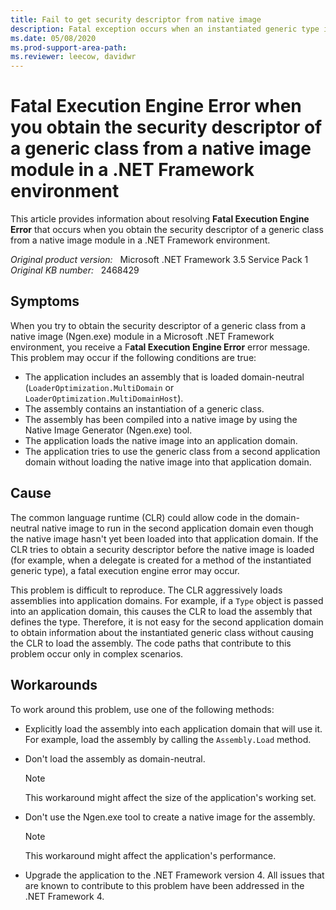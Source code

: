 ```yaml
---
title: Fail to get security descriptor from native image
description: Fatal exception occurs when an instantiated generic type in a domain-neutral native image is accessed from an application domain. This problem occurs in a .NET Framework environment if the native image hasn't been loaded and if the CLR tries to obtain a security descriptor.
ms.date: 05/08/2020
ms.prod-support-area-path:
ms.reviewer: leecow, davidwr
---
```

# Fatal Execution Engine Error when you obtain the security descriptor of a generic class from a native image module in a .NET Framework environment

This article provides information about resolving **Fatal Execution Engine Error** that occurs when you obtain the security descriptor of a generic class from a native image module in a .NET Framework environment.

_Original product version:_ &nbsp; Microsoft .NET Framework 3.5 Service Pack 1  
_Original KB number:_ &nbsp; 2468429

## Symptoms

When you try to obtain the security descriptor of a generic class from a native image (Ngen.exe) module in a Microsoft .NET Framework environment, you receive a F**atal Execution Engine Error** error message. This problem may occur if the following conditions are true:

- The application includes an assembly that is loaded domain-neutral (`LoaderOptimization.MultiDomain` or `LoaderOptimization.MultiDomainHost`).
- The assembly contains an instantiation of a generic class.
- The assembly has been compiled into a native image by using the Native Image Generator (Ngen.exe) tool.
- The application loads the native image into an application domain.
- The application tries to use the generic class from a second application domain without loading the native image into that application domain.

## Cause

The common language runtime (CLR) could allow code in the domain-neutral native image to run in the second application domain even though the native image hasn't yet been loaded into that application domain. If the CLR tries to obtain a security descriptor before the native image is loaded (for example, when a delegate is created for a method of the instantiated generic type), a fatal execution engine error may occur.

This problem is difficult to reproduce. The CLR aggressively loads assemblies into application domains. For example, if a `Type` object is passed into an application domain, this causes the CLR to load the assembly that defines the type. Therefore, it is not easy for the second application domain to obtain information about the instantiated generic class without causing the CLR to load the assembly. The code paths that contribute to this problem occur only in complex scenarios.

## Workarounds

To work around this problem, use one of the following methods:

- Explicitly load the assembly into each application domain that will use it. For example, load the assembly by calling the `Assembly.Load` method.
- Don't load the assembly as domain-neutral.

    > [!NOTE]  
    > This workaround might affect the size of the application's working set.
- Don't use the Ngen.exe tool to create a native image for the assembly.

    > [!NOTE]  
    > This workaround might affect the application's performance.
- Upgrade the application to the .NET Framework version 4. All issues that are known to contribute to this problem have been addressed in the .NET Framework 4.
